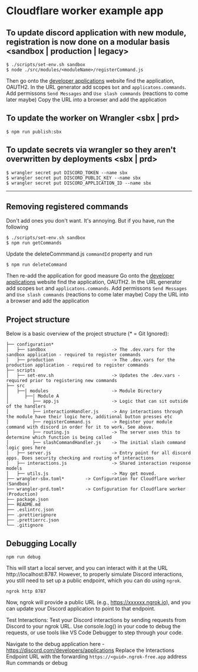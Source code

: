# Cloudflare worker example app

## To update discord application with new module, registration is now done on a modular basis <sandbox | production | legacy>

```
$ ./scripts/set-env.sh sandbox
$ node ./src/modules/<moduleName>/registerCommand.js
```
Then go onto the [developer applications](https://discord.com/developers/application) website find the application, OAUTH2.
In the URL generator add scopes `bot` and `applicatons.commands`. Add permissons `Send Messages` and `Use slash commands` (reactions to come later maybe)
Copy the URL into a browser and add the application

## To update the worker on Wrangler <sbx | prd>

```
$ npm run publish:sbx
```

## To update secrets via wrangler so they aren't overwritten by deployments <sbx | prd>

```
$ wrangler secret put DISCORD_TOKEN --name sbx
$ wrangler secret put DISCORD_PUBLIC_KEY --name sbx
$ wrangler secret put DISCORD_APPLICATION_ID --name sbx
```
---

## Removing registered commands

Don't add ones you don't want. It's annoying.
But if you have, run the following

```
$ ./scripts/set-env.sh sandbox
$ npm run getCommands
```
Update the deleteCommmand.js `commandId` property and run

```
$ npm run deleteCommand
```
Then re-add the application for good measure
Go onto the [developer applications](https://discord.com/developers/application) website find the application, OAUTH2.
In the URL generator add scopes `bot` and `applicatons.commands`. Add permissons `Send Messages` and `Use slash commands` (reactions to come later maybe)
Copy the URL into a browser and add the application

## Project structure

Below is a basic overview of the project structure (* = Git Ignored):

```
├── configuration*
│   ├── sandbox                         -> The .dev.vars for the sandbox application - required to register commands
│   ├── production                      -> The .dev.vars for the production application - required to register commands
├── scripts
│   ├── set-env.sh                      -> Updates the .dev.vars - required prior to registering new commands
├── src
│   ├──| modules                        -> Module Directory
│      ├──| Module A 
│         ├── app.js                    -> Logic that can sit outside of the handlers
│         ├── interactionHandler.js     -> Any interactions through the module have their logic here, additional button presses etc
│         ├── registerCommand.js        -> Register your module command with discord in order for it to work. See above.
│         ├── routing.js                -> The server uses this to determine which function is being called
│         ├── slashCommandHandler.js    -> The initial slash command logic goes here
│   ├── server.js                       -> Entry point for all discord apps. Does security checking and routing of interactions
│   ├── interactions.js                 -> Shared interaction response models
│   ├── utils.js                        -> May get moved.
├── wrangler-sbx.toml*        -> Configuration for Cloudflare worker (Sandbox)
├── wrangler-prd.toml*        -> Configuration for Cloudflare worker (Production)
├── package.json
├── README.md
├── .eslintrc.json
├── .prettierignore
├── .prettierrc.json
└── .gitignore
```

## Debugging Locally

```
npm run debug
```

This will start a local server, and you can interact with it at the URL http://localhost:8787. However, to properly simulate Discord interactions, you still need to set up a public endpoint, which you can do using `ngrok`.

```
ngrok http 8787
```

Now, ngrok will provide a public URL (e.g., https://xxxxxx.ngrok.io), and you can update your Discord application to point to that endpoint.

Test Interactions: Test your Discord interactions by sending requests from Discord to your ngrok URL. Use console.log() in your code to debug the requests, or use tools like VS Code Debugger to step through your code.

Navigate to the debug application here - <https://discord.com/developers/applications>
Replace the Interactions Endpoint URL with the forwarding `https://<guid>.ngrok-free.app` address
Run commands or debug
